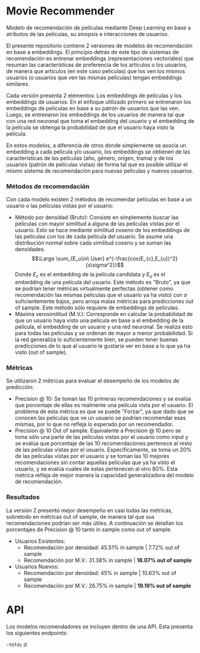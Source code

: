 # Movie Recommender

Modelo de recomendación de películas mediante Deep Learning en base a atributos de las películas, su sinopsis e interacciones de usuarios.

El presente repositorio contiene 2 versiones de modelos de recomendación en base a embeddings. El principio detrás de este tipo de sistemas de recomendación es entrenar embeddings (representaciones vectoriales) que resuman las características de preferencia de los artículos o los usuarios, de manera que artículos (en este caso películas) que los ven los mismos usuarios (o usuarios que ven las mismas películas) tengan embeddings similares.

Cada versión presenta 2 elementos: Los embeddings de películas y los embeddings de usuarios. En el enfoque utilizado primero se entrenaron los embeddings de películas en base a su patrón de usuarios que las ven. Luego, se entrenaron los embeddings de los usuarios de manera tal que con una red neuronal que toma el embedding del usuario y el embedding de la película se obtenga la probabilidad de que el usuario haya visto la película.

En estos modelos, a diferencia de otros donde simplemente se asocia un embedding a cada película y/o usuario, los embeddings se obtienen de las características de las películas (año, género, origen, trama) y de los usuarios (patrón de películas vistas) de forma tal que es posible utilizar el mismo sistema de recomendación para nuevas películas y nuevos usuarios.

### Métodos de recomendación

Con cada modelo existen 2 métodos de recomendar películas en base a un usuario o las películas vistas por el usuario:

- Método por densidad (Bruto): Consiste en simplemente buscar las películas con mayor similitud a alguna de las películas vistas por el usuario. Esto se hace mediante similitud coseno de los embeddings de las películas con los de cada película del usuario. Se asume una distribución normal sobre cada similitud coseno y se suman las densidades.
$$\Large \sum_{E_u\in\ User} e^{-\frac{cos(E_{c},E_{u})^2}{s\sigma^2}}$$
Donde $E_c$ es el embedding de la película candidata y $E_u$ es el embedding de una película del usuario. Este método es "Bruto", ya que se podrían tener métricas virtualmente perfectas (obtener como recomendación las mismas películas que el usuario ya ha visto) con $\sigma$ suficientemente bajos, pero arroja malas métricas para predicciones out of sample. Este método sólo requiere de embeddings de películas.
- Máxima verosimilitud (M.V.): Corresponde en calcular la probabilidad de que un usuario haya visto una película en base a el embedding de la película, el embedding de un usuario y una red neuronal. Se realiza esto para todas las películas y se ordenan de mayor a menor probabilidad. Si la red generaliza lo suficientemente bien, se pueden tener buenas predicciones de lo que al usuario le gustaría ver en base a lo que ya ha visto (out of sample).

### Métricas

Se utilizaron 2 métricas para evaluar el desempeño de los modelos de predicción:
- Precision @ 10: Se toman las 10 primeras recomendaciones y se evalúa que porcentaje de ellas es realmente una película vista por el usuario. El problema de esta métrica es que se puede "Forzar", ya que dado que se conocen las películas que ve un usuario se podrían recomendar esas mismas, por lo que no refleja lo esperado por un recomendador.
- Precision @ 10 Out of sample. Equivalente a Precision @ 10 pero se toma sólo una parte de las películas vistas por el usuario como input y se evalúa que porcentaje de las 10 recomendaciones pertenece al resto de las películas vistas por el usuario. Específicamente, se toma un 20% de las películas vistas por el usuario y se toman las 10 mejores recomendaciones sin contar aquellas películas que ya ha visto el usuario, y se evalúa cuales de estas pertenecen al otro 80%. Esta métrica refleja de mejor manera la capacidad generalizadora del modelo de recomendación.

### Resultados

La versión 2 presentó mejor desempeño en casi todas las métricas, sobretodo en métricas out of sample, de manera tal que sus recomendaciones podrían ser más útiles. A continuación se detallan los porcentajes de Precision @ 10 tanto in sample como out of sample.

- Usuarios Existentes:
  - Recomendación por densidad: 45.51% in sample | 7.72% out of sample
  - Recomendación por M.V.: 31.38% in sample | **18.07% out of sample**
- Usuarios Nuevos:
  - Recomendación por densidad: 45% in sample | 10.63% out of sample
  - Recomendación por M.V.: 26.75% in sample | **19.19% out of sample**

# API

Los modelos recomendadores se incluyen dentro de una API. Esta presenta los siguientes endpoints:

-```fdfds``` d

